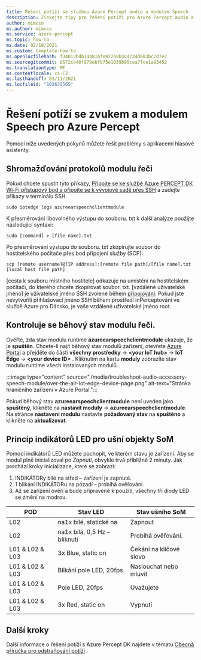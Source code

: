 ```yaml
---
title: Řešení potíží se službou Azure Percept audio a modulem Speech
description: Získejte tipy pro řešení potíží pro Azure Percept audio a azureearspeechclientmodule
author: mimcco
ms.author: mimcco
ms.service: azure-percept
ms.topic: how-to
ms.date: 02/18/2021
ms.custom: template-how-to
ms.openlocfilehash: f34013bdb14481bfe872a9b3c4234d603bc2d7ec
ms.sourcegitcommit: b572ce40f979ebfb75e1039b95cea7fce1a83452
ms.translationtype: MT
ms.contentlocale: cs-CZ
ms.lasthandoff: 03/11/2021
ms.locfileid: "102635565"
---
```

# <a name="azure-percept-audio-and-speech-module-troubleshooting"></a>Řešení potíží se zvukem a modulem Speech pro Azure Percept

Pomocí níže uvedených pokynů můžete řešit problémy s aplikacemi hlasové asistenty.

## <a name="collecting-speech-module-logs"></a>Shromažďování protokolů modulu řeči

Pokud chcete spustit tyto příkazy, [Připojte se ke službě Azure PERCEPT DK Wi-Fi přístupový bod a připojte se k vývojové sadě přes SSH](./how-to-ssh-into-percept-dk.md) a zadejte příkazy v terminálu SSH.

```console
sudo iotedge logs azureearspeechclientmodule
```

K přesměrování libovolného výstupu do souboru. txt k další analýze použijte následující syntaxi:

```console
sudo [command] > [file name].txt
```

Po přesměrování výstupu do souboru. txt zkopírujte soubor do hostitelského počítače přes bod připojení služby (SCP):

```console
scp [remote username]@[IP address]:[remote file path]/[file name].txt [local host file path]
```

[cesta k souboru místního hostitele] odkazuje na umístění na hostitelském počítači, do kterého chcete zkopírovat soubor. txt. [vzdálené uživatelské jméno] je uživatelské jméno SSH zvolené během [připojování](./quickstart-percept-dk-set-up.md). Pokud jste nevytvořili přihlašovací jméno SSH během prostředí inPerceptování ve službě Azure pro Dánsko, je vaše vzdálené uživatelské jméno root.

## <a name="checking-runtime-status-of-the-speech-module"></a>Kontroluje se běhový stav modulu řeči.

Ověřte, zda stav modulu runtime **azureearspeechclientmodule** ukazuje, že je **spuštěn**. Chcete-li najít běhový stav modulů zařízení, otevřete [Azure Portal](https://portal.azure.com/) a přejděte do části **všechny prostředky**  ->  **\<your IoT hub>**  ->  **IoT Edge**  ->  **\<your device ID>** . Kliknutím na kartu **moduly** zobrazíte stav modulu runtime všech instalovaných modulů.

:::image type="content" source="./media/troubleshoot-audio-accessory-speech-module/over-the-air-iot-edge-device-page.png" alt-text="Stránka hraničního zařízení v Azure Portal.":::

Pokud běhový stav **azureearspeechclientmodule** není uveden jako **spuštěný**, klikněte na **nastavit moduly**  ->  **azureearspeechclientmodule**. Na stránce **nastavení modulu** nastavte **požadovaný stav** na **spuštěno** a klikněte na **aktualizovat**.

## <a name="understanding-ear-som-led-indicators"></a>Princip indikátorů LED pro ušní objekty SoM

Pomocí indikátorů LED můžete pochopit, ve kterém stavu je zařízení. Aby se modul plně inicializoval po *Zapnutí*, obvykle trvá přibližně 2 minuty. Jak prochází kroky inicializace, které se zobrazí:

1. INDIKÁTORy bílé na střed – zařízení je zapnuté.
2. 1 blikání INDIKÁTORu na pozadí – probíhá ověřování.
3. Až se zařízení ověří a bude připravené k použití, všechny tři diody LED se změní na modrou.

|POD|Stav LED|Stav ušního SoM|
|---|---------|--------------|
|L02|na1x bílé, statické na|Zapnout |
|L02|na1x bílá, 0,5 Hz – bliknutí|Probíhá ověřování. |
|L01 & L02 & L03|3x Blue, static on|Čekání na klíčové slovo|
|L01 & L02 & L03|Blikání pole LED, 20fps |Naslouchat nebo mluvit|
|L01 & L02 & L03|Pole LED, 20fps|Uvažujete|
|L01 & L02 & L03|3x Red, static on |Vypnutí|

## <a name="next-steps"></a>Další kroky

Další informace o řešení potíží s Azure Percept DK najdete v tématu [Obecná příručka pro odstraňování potíží](./troubleshoot-dev-kit.md) .
